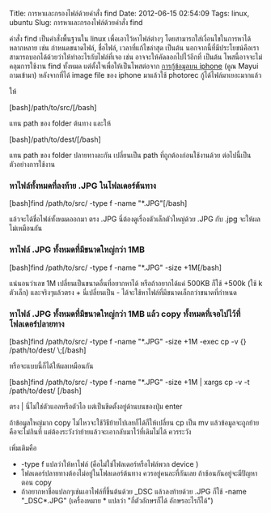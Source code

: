 Title: การหาและกรองไฟล์ด้วยคำสั่ง find 
Date: 2012-06-15 02:54:09
Tags: linux, ubuntu 
Slug: การหาและกรองไฟล์ด้วยคำสั่ง find 


คำสั่ง find เป็นคำสั่งพื้นฐานใน linux เพื่อเอาไว้หาไฟล์ต่างๆ โดยสามารถใส่เงื่อนไขในการหาได้หลากหลาย เช่น กำหนดขนาดไฟล์, ชื่อไฟล์, เวลาที่แก้ไขล่าสุด เป็นต้น นอกจากนี้ที่มีประโยชน์คือเราสามารถบอกได้ด้วยว่าให้ทำอะไรกับไฟล์ที่เจอ เช่น อาจจะให้คัดลอกไปไว้อีกที่ เป็นต้น โพสนี้อาจจะไม่คลุมการใช้งาน find ทั้งหมด แต่ตั้งใจเพื่อให้เป็นโพสต่อจาก <a title="กู้ข้อมูลที่ลบไปแล้วจาก iphone โดยใช้ Ubuntu" href="http://wittawat.com/blog/?p=306">การกู้ข้อมูลบน iphone</a> (คูณ Mayui ถามเข้ามา) หลังจากที่ได้ image file ของ iphone มาแล้วใช้ photorec กู้ได้ไฟล์มาเยอะมากแล้ว

ให้

[bash]/path/to/src/[/bash]

แทน path ของ folder ต้นทาง และให้

[bash]/path/to/dest/[/bash]

แทน path ของ folder ปลายทางละกัน เปลี่ยนเป็น path ที่ถูกต้องก่อนใช้งานด้วย ต่อไปนี้เป็นตัวอย่างการใช้งาน
<h3>หาไฟล์ทั้งหมดที่ลงท้าย .JPG ในโฟลเดอร์ต้นทาง</h3>
[bash]find /path/to/src/ -type f -name &quot;*.JPG&quot;[/bash]

แล้วจะได้ชื่อไฟล์ทั้งหมดออกมา ตรง .JPG นี่ต้องดูเรื่องตัวเล็กตัวใหญ่ด้วย .JPG กับ .jpg จะให้ผลไม่เหมือนกัน
<h3>หาไฟล์ .JPG ทั้งหมดที่มีขนาดใหญ่กว่า 1MB</h3>
[bash]find /path/to/src/ -type f -name &quot;*.JPG&quot; -size +1M[/bash]

แน่นอนว่าเลข 1M เปลี่ยนเป็นขนาดอื่นที่อยากหาได้ หรือถ้าอยากได้แค่ 500KB ก็ใช้ +500k (ใช้ k ตัวเล็ก) และจริงๆแล้วตรง + นี่เปลี่ยนเป็น - ได้จะใช้หาไฟล์ที่มีขนาดเล็กกว่าขนาดที่กำหนด
<h3>หาไฟล์ .JPG ทั้งหมดที่มีขนาดใหญ่กว่า 1MB แล้ว copy ทั้งหมดที่เจอไปไว้ที่โฟลเดอร์ปลายทาง</h3>
[bash]find /path/to/src/ -type f -name &quot;*.JPG&quot; -size +1M -exec cp -v {} /path/to/dest/ \;[/bash]

หรือจะแบบนี้ก็ได้ให้ผลเหมือนกัน

[bash]find /path/to/src/ -type f -name &quot;*.JPG&quot; -size +1M | xargs cp -v -t /path/to/dest/ [/bash]

ตรง | นี่ไม่ใช่ตัวแอลหรือตัวไอ แต่เป็นขีดตั้งอยู่ด้านบนของปุ่ม enter

ถ้าข้อมูลใหญ่มาก copy ไม่ไหวจะใช้วิธีย้ายไปเลยก็ได้ก็ให้เปลี่ยน cp เป็น mv แล้วข้อมูลจะถูกย้าย คือจะไม่กินที่ แต่ต้องระวังว่าย้ายแล้วจะเอากลับมาไว้ที่เดิมไม่ได้ ควรระวัง

เพิ่มเติมคือ
<ul>
	<li>-type f แปลว่าให้หาไฟล์ (คือไม่ใช่โฟลเดอร์หรือไฟล์พวก device )</li>
	<li>โฟลเดอร์ปลายทางต้องไม่อยู่ในโฟลเดอร์ต้นทาง ควรอยู่คนละที่กันเลย ถ้าซ้อนกันอยู่จะมีปัญหาตอน copy</li>
	<li>ถ้าอยากหาชื่อแปลกๆเช่นเอาไฟล์ที่ขึ้นต้นด้วย _DSC แล้วลงท้ายด้วย .JPG ก็ใช้ -name "_DSC*.JPG" (เครื่องหมาย * แปลว่า "กี่ตัวอักษรก็ได้ อักษรอะไรก็ได้")</li>
</ul>
